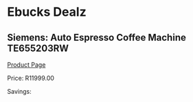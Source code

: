 
# Ebucks Dealz
## Siemens: Auto Espresso Coffee Machine TE655203RW
[Product Page](https://www.ebucks.com/web/shop/productSelected.do?prodId=1158934123&catId=1157555110)

Price: R11999.00

Savings: 


	